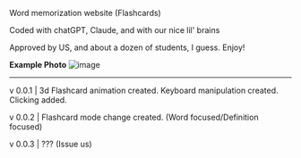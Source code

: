 Word memorization website (Flashcards)

Coded with chatGPT, Claude, and with our nice lil' brains

Approved by US, and about a dozen of students, I guess. Enjoy! 

**Example Photo**
![image](https://github.com/user-attachments/assets/ee035464-7f66-4f4a-b9e0-c1f4b303f0cf)

---------------------------------------------------------------------------------------------------------------

v 0.0.1 | 3d Flashcard animation created. Keyboard manipulation created. Clicking added.

v 0.0.2 | Flashcard mode change created. (Word focused/Definition focused)

v 0.0.3 | ??? (Issue us)

